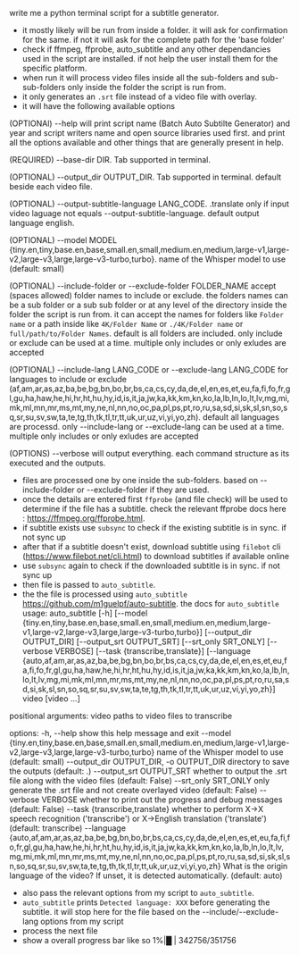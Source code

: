 write me a python terminal script for a subtitle generator.

- it mostly likely will be run from inside a folder. it will ask for confirmation for the same. if not it will ask for the complete path for the 'base folder'
- check if ffmpeg, ffprobe, auto_subtitle and any other dependancies used in the script are installed. if not help the user install them for the specific platform.
- when run it will process video files inside all the sub-folders and sub-sub-folders only inside the folder the script is run from.
- it only generates an `.srt` file instead of a video file with overlay.
- it will have the following available options

(OPTIONAl) --help will print script name (Batch Auto Subtilte Generator) and year and script writers name and open source libraries used first. and print all the options available and other things that are generally present in help.

(REQUIRED) --base-dir DIR. Tab supported in terminal.

(OPTIONAL) --output_dir OUTPUT_DIR. Tab supported in terminal. default beside each video file.

(OPTIONAL) --output-subtitle-language LANG_CODE. .translate only if input video laguage not equals --output-subtitle-language. default output language english.

(OPTIONAL) --model MODEL {tiny.en,tiny,base.en,base,small.en,small,medium.en,medium,large-v1,large-v2,large-v3,large,large-v3-turbo,turbo}. name of the Whisper model to use (default: small)

(OPTIONAL) --include-folder or --exclude-folder FOLDER_NAME accept (spaces allowed) folder names to include or exclude. the folders names can be a sub folder or a sub sub folder or at any level of the directory inside the folder the script is run from. it can accept the names for folders like `Folder name` or a path inside like `4K/Folder Name` or `./4K/Folder name` or `full/path/to/Folder Names`. default is all folders are included. only include or exclude can be used at a time. multiple only includes or only exludes are accepted

(OPTIONAL) --include-lang LANG_CODE or --exclude-lang LANG_CODE for languages to include or exclude (af,am,ar,as,az,ba,be,bg,bn,bo,br,bs,ca,cs,cy,da,de,el,en,es,et,eu,fa,fi,fo,fr,gl,gu,ha,haw,he,hi,hr,ht,hu,hy,id,is,it,ja,jw,ka,kk,km,kn,ko,la,lb,ln,lo,lt,lv,mg,mi,mk,ml,mn,mr,ms,mt,my,ne,nl,nn,no,oc,pa,pl,ps,pt,ro,ru,sa,sd,si,sk,sl,sn,so,sq,sr,su,sv,sw,ta,te,tg,th,tk,tl,tr,tt,uk,ur,uz,vi,yi,yo,zh). default all languages are processd. only --include-lang or --exclude-lang can be used at a time. multiple only includes or only exludes are accepted

(OPTIONS) --verbose will output everything. each command structure as its executed and the outputs.

- files are processed one by one inside the sub-folders. based on --include-folder or --exclude-folder if they are used.
- once the details are entered first `ffprobe` (and file check) will be used to determine if the file has a subtitle. check the relevant ffprobe docs here : https://ffmpeg.org/ffprobe.html.
- if subtitle exists use `subsync` to check if the existing subtitle is in sync. if not sync up
- after that if a subtitle doesn't exist, download subtitle using `filebot` cli (https://www.filebot.net/cli.html) to download subtitles if available online
- use `subsync` again to check if the downloaded subtitle is in sync. if not sync up
- then file is passed to `auto_subtitle`.
- the the file is processed using `auto_subtitle` https://github.com/m1guelpf/auto-subtitle. the docs for `auto_subtitle`
usage: auto_subtitle [-h]
                     [--model {tiny.en,tiny,base.en,base,small.en,small,medium.en,medium,large-v1,large-v2,large-v3,large,large-v3-turbo,turbo}]
                     [--output_dir OUTPUT_DIR] [--output_srt OUTPUT_SRT] [--srt_only SRT_ONLY]
                     [--verbose VERBOSE] [--task {transcribe,translate}]
                     [--language {auto,af,am,ar,as,az,ba,be,bg,bn,bo,br,bs,ca,cs,cy,da,de,el,en,es,et,eu,fa,fi,fo,fr,gl,gu,ha,haw,he,hi,hr,ht,hu,hy,id,is,it,ja,jw,ka,kk,km,kn,ko,la,lb,ln,lo,lt,lv,mg,mi,mk,ml,mn,mr,ms,mt,my,ne,nl,nn,no,oc,pa,pl,ps,pt,ro,ru,sa,sd,si,sk,sl,sn,so,sq,sr,su,sv,sw,ta,te,tg,th,tk,tl,tr,tt,uk,ur,uz,vi,yi,yo,zh}]
                     video [video ...]

positional arguments:
  video                 paths to video files to transcribe

options:
  -h, --help            show this help message and exit
  --model {tiny.en,tiny,base.en,base,small.en,small,medium.en,medium,large-v1,large-v2,large-v3,large,large-v3-turbo,turbo}
                        name of the Whisper model to use (default: small)
  --output_dir OUTPUT_DIR, -o OUTPUT_DIR
                        directory to save the outputs (default: .)
  --output_srt OUTPUT_SRT
                        whether to output the .srt file along with the video files (default: False)
  --srt_only SRT_ONLY   only generate the .srt file and not create overlayed video (default: False)
  --verbose VERBOSE     whether to print out the progress and debug messages (default: False)
  --task {transcribe,translate}
                        whether to perform X->X speech recognition ('transcribe') or X->English translation
                        ('translate') (default: transcribe)
  --language {auto,af,am,ar,as,az,ba,be,bg,bn,bo,br,bs,ca,cs,cy,da,de,el,en,es,et,eu,fa,fi,fo,fr,gl,gu,ha,haw,he,hi,hr,ht,hu,hy,id,is,it,ja,jw,ka,kk,km,kn,ko,la,lb,ln,lo,lt,lv,mg,mi,mk,ml,mn,mr,ms,mt,my,ne,nl,nn,no,oc,pa,pl,ps,pt,ro,ru,sa,sd,si,sk,sl,sn,so,sq,sr,su,sv,sw,ta,te,tg,th,tk,tl,tr,tt,uk,ur,uz,vi,yi,yo,zh}
                        What is the origin language of the video? If unset, it is detected automatically.
                        (default: auto)

- also pass the relevant options from my script to `auto_subtitle`.
- `auto_subtitle` prints `Detected language: XXX` before generating the subtitle. it will stop here for the file based on the --include/--exclude-lang options from my script
- process the next file
- show a overall progress bar like so 
1%|█                                                    | 342756/351756

